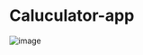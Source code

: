 # Caluculator-app

![image](https://github.com/DaramNikhil/Caluculator-app/assets/117379132/6967d4d4-0ff0-4e31-8363-1c1b45e50679)
